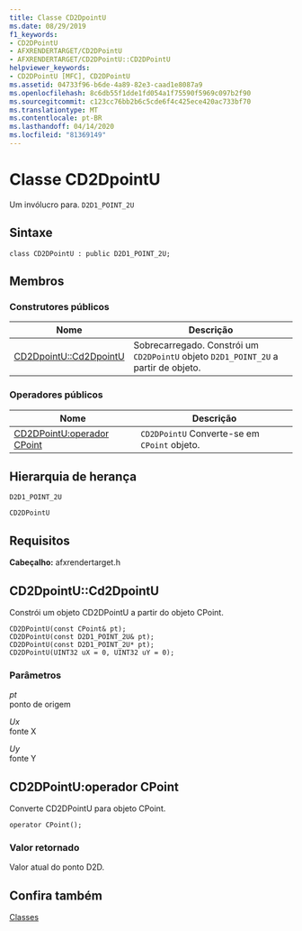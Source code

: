 ```yaml
---
title: Classe CD2DpointU
ms.date: 08/29/2019
f1_keywords:
- CD2DPointU
- AFXRENDERTARGET/CD2DPointU
- AFXRENDERTARGET/CD2DPointU::CD2DPointU
helpviewer_keywords:
- CD2DPointU [MFC], CD2DPointU
ms.assetid: 04733f96-b6de-4a89-82e3-caad1e8087a9
ms.openlocfilehash: 8c6db55f1dde1fd054a1f75590f5969c097b2f90
ms.sourcegitcommit: c123cc76bb2b6c5cde6f4c425ece420ac733bf70
ms.translationtype: MT
ms.contentlocale: pt-BR
ms.lasthandoff: 04/14/2020
ms.locfileid: "81369149"
---
```

# <a name="cd2dpointu-class"></a>Classe CD2DpointU

Um invólucro para. `D2D1_POINT_2U`

## <a name="syntax"></a>Sintaxe

```
class CD2DPointU : public D2D1_POINT_2U;
```

## <a name="members"></a>Membros

### <a name="public-constructors"></a>Construtores públicos

|Nome|Descrição|
|----------|-----------------|
|[CD2DpointU::Cd2DpointU](#cd2dpointu)|Sobrecarregado. Constrói um `CD2DPointU` objeto `D2D1_POINT_2U` a partir de objeto.|

### <a name="public-operators"></a>Operadores públicos

|Nome|Descrição|
|----------|-----------------|
|[CD2DPointU:operador CPoint](#operator_cpoint)|`CD2DPointU` Converte-se em `CPoint` objeto.|

## <a name="inheritance-hierarchy"></a>Hierarquia de herança

`D2D1_POINT_2U`

`CD2DPointU`

## <a name="requirements"></a>Requisitos

**Cabeçalho:** afxrendertarget.h

## <a name="cd2dpointucd2dpointu"></a><a name="cd2dpointu"></a>CD2DpointU::Cd2DpointU

Constrói um objeto CD2DPointU a partir do objeto CPoint.

```
CD2DPointU(const CPoint& pt);
CD2DPointU(const D2D1_POINT_2U& pt);
CD2DPointU(const D2D1_POINT_2U* pt);
CD2DPointU(UINT32 uX = 0, UINT32 uY = 0);
```

### <a name="parameters"></a>Parâmetros

*pt*<br/>
ponto de origem

*Ux*<br/>
fonte X

*Uy*<br/>
fonte Y

## <a name="cd2dpointuoperator-cpoint"></a><a name="operator_cpoint"></a>CD2DPointU:operador CPoint

Converte CD2DPointU para objeto CPoint.

```
operator CPoint();
```

### <a name="return-value"></a>Valor retornado

Valor atual do ponto D2D.

## <a name="see-also"></a>Confira também

[Classes](../../mfc/reference/mfc-classes.md)
